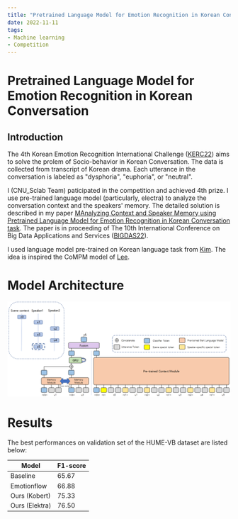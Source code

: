 ```yaml
---
title: "Pretrained Language Model for Emotion Recognition in Korean Conversation"
date: 2022-11-11
tags:
- Machine learning
- Competition
---
```


# Pretrained Language Model for Emotion Recognition in Korean Conversation

## Introduction

The 4th Korean Emotion Recognition International Challenge ([KERC22](https://sites.google.com/view/kerc2022)) aims to solve the prolem of Socio-behavior in Korean Conversation. The data is collected from transcript of Korean drama. Each utterance in the conversation is labeled as "dysphoria", "euphoria", or "neutral".

I (CNU_Sclab Team) paticipated in the competition and achieved 4th prize. I use pre-trained language model (particularly, electra) to analyze the conversation context and the speakers' memory. The detailed solution is described in my paper [MAnalyzing Context and Speaker Memory using Pretrained Language Model for Emotion Recognition in Korean Conversation task](https://drive.google.com/file/d/1c7N5KcWahmLxxS42UXhjY6CIjdcjh26o/view). The paper is in proceeding of The 10th International Conference on Big Data Applications and Services ([BIGDAS22](http://kbigdata.or.kr/bigdas2022/)).

I used language model pre-trained on Korean language task from [Kim](hhttps://github.com/kiyoungkim1/LMkor). The idea is inspired the CoMPM model of [Lee](https://github.com/rungjoo/CoMPM).

# Model Architecture

![Architecture of our model](https://raw.githubusercontent.com/khanhnd185/khanhnd185.github.io/my-pages/_posts/images/kerc22/model.png)

# Results

The best performances on validation set of the HUME-VB dataset are listed below:

| Model | F1-score |
| --- | --- |
| Baseline | 65.67 | 
| Emotionflow | 66.88 | 
| Ours (Kobert) | 75.33 | 
| Ours (Elektra) | 76.50 | 
